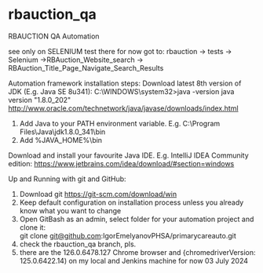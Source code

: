# rbauction_qa
RBAUCTION QA Automation

see only on SELENIUM test there for now
got to: 
rbauction -> tests -> Selenium ->RBAuction_Website_search ->
RBAuction_Title_Page_Navigate_Search_Results


Automation framework installation steps:
Download latest 8th version of JDK (E.g. Java SE 8u341):
C:\WINDOWS\system32>java -version
java version "1.8.0_202"
http://www.oracle.com/technetwork/java/javase/downloads/index.html
1. Add Java to your PATH environment variable. E.g. C:\Program Files\Java\jdk1.8.0_341\bin
2. Add   %JAVA_HOME%\bin

Download and install your favourite Java IDE. E.g. IntelliJ IDEA Community edition:
https://www.jetbrains.com/idea/download/#section=windows

Up and Running with git and GitHub:
1.	Download git https://git-scm.com/download/win
2.	Keep default configuration on installation process unless you already know what you want to change
3. Open GitBash as an admin, select folder for your automation project and clone it: 	
git clone git@github.com:IgorEmelyanovPHSA/primarycareauto.git
4. check the rbauction_qa branch, pls. 
5. there are the 126.0.6478.127 Chrome browser
and {chromedriverVersion: 125.0.6422.14) 
on my local and Jenkins machine for now 03 July 2024